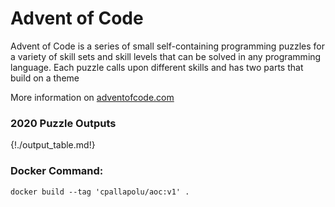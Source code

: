 
# Advent of Code

Advent of Code is a series of small self-containing programming puzzles for a variety of skill sets and skill levels that can be solved in any programming language. Each puzzle calls upon different skills and has two parts that build on a theme

More information on [adventofcode.com](http://adventofcode.com/)

### 2020 Puzzle Outputs

{!./output_table.md!}

### Docker Command:

```
docker build --tag 'cpallapolu/aoc:v1' .
```
